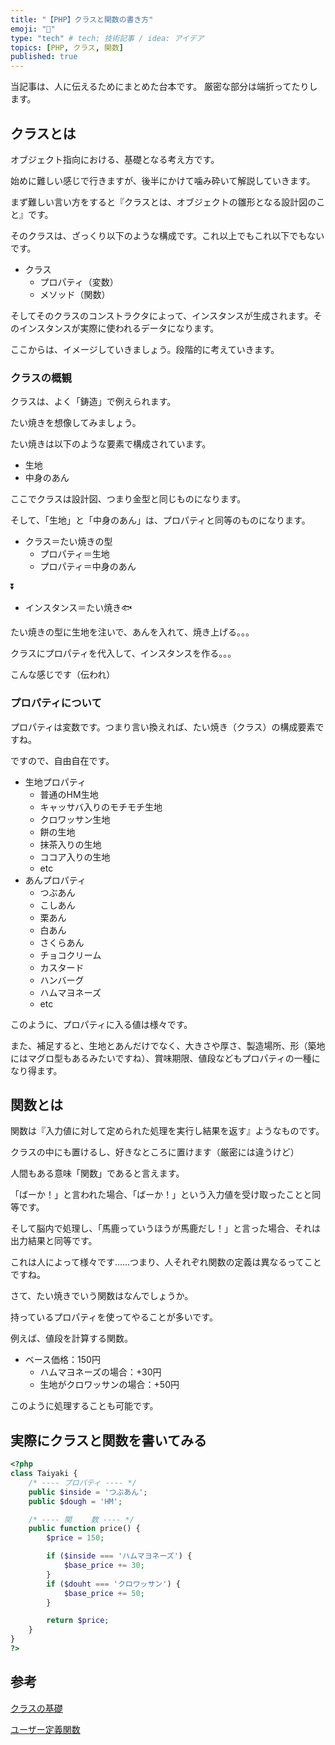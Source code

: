 ```yaml
---
title: "【PHP】クラスと関数の書き方"
emoji: "🐘"
type: "tech" # tech: 技術記事 / idea: アイデア
topics: [PHP, クラス, 関数]
published: true
---
```


当記事は、人に伝えるためにまとめた台本です。
厳密な部分は端折ってたりします。

## クラスとは

オブジェクト指向における、基礎となる考え方です。

始めに難しい感じで行きますが、後半にかけて噛み砕いて解説していきます。

まず難しい言い方をすると『クラスとは、オブジェクトの雛形となる設計図のこと』です。

そのクラスは、ざっくり以下のような構成です。これ以上でもこれ以下でもないです。

- クラス
  - プロパティ（変数）
  - メソッド（関数）

そしてそのクラスのコンストラクタによって、インスタンスが生成されます。そのインスタンスが実際に使われるデータになります。

ここからは、イメージしていきましょう。段階的に考えていきます。

### クラスの概観

クラスは、よく「鋳造」で例えられます。

たい焼きを想像してみましょう。

たい焼きは以下のような要素で構成されています。

- 生地
- 中身のあん

ここでクラスは設計図、つまり金型と同じものになります。

そして、「生地」と「中身のあん」は、プロパティと同等のものになります。

- クラス＝たい焼きの型
  - プロパティ＝生地
  - プロパティ＝中身のあん

⏬

- インスタンス＝たい焼き🐟

たい焼きの型に生地を注いで、あんを入れて、焼き上げる。。。

クラスにプロパティを代入して、インスタンスを作る。。。

こんな感じです（伝われ）

### プロパティについて

プロパティは変数です。つまり言い換えれば、たい焼き（クラス）の構成要素ですね。

ですので、自由自在です。

- 生地プロパティ
  - 普通のHM生地
  - キャッサバ入りのモチモチ生地
  - クロワッサン生地
  - 餅の生地
  - 抹茶入りの生地
  - ココア入りの生地
  - etc
- あんプロパティ
  - つぶあん
  - こしあん
  - 栗あん
  - 白あん
  - さくらあん
  - チョコクリーム
  - カスタード
  - ハンバーグ
  - ハムマヨネーズ
  - etc

このように、プロパティに入る値は様々です。

また、補足すると、生地とあんだけでなく、大きさや厚さ、製造場所、形（築地にはマグロ型もあるみたいですね）、賞味期限、値段などもプロパティの一種になり得ます。

## 関数とは

関数は『入力値に対して定められた処理を実行し結果を返す』ようなものです。

クラスの中にも置けるし、好きなところに置けます（厳密には違うけど）

人間もある意味「関数」であると言えます。

「ばーか！」と言われた場合、「ばーか！」という入力値を受け取ったことと同等です。

そして脳内で処理し、「馬鹿っていうほうが馬鹿だし！」と言った場合、それは出力結果と同等です。

これは人によって様々です……つまり、人それぞれ関数の定義は異なるってことですね。

さて、たい焼きでいう関数はなんでしょうか。

持っているプロパティを使ってやることが多いです。

例えば、値段を計算する関数。

- ベース価格：150円
  - ハムマヨネーズの場合：+30円
  - 生地がクロワッサンの場合：+50円

このように処理することも可能です。

## 実際にクラスと関数を書いてみる

```php
<?php
class Taiyaki {
    /* ---- プロパティ ---- */
    public $inside = 'つぶあん';
    public $dough = 'HM';

    /* ---- 関　 　数 ---- */
    public function price() {
        $price = 150;

        if ($inside === 'ハムマヨネーズ') {
            $base_price += 30;
        }
        if ($douht === 'クロワッサン') {
            $base_price += 50;
        }

        return $price; 
    }
}
?>

```

## 参考

[クラスの基礎](https://www.php.net/manual/ja/language.oop5.basic.php)

[ユーザー定義関数](https://www.php.net/manual/ja/functions.user-defined.php)